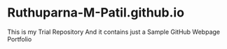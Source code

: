 # Ruthuparna-M-Patil.github.io
This is my Trial Repository
And it contains just a Sample GitHub Webpage Portfolio
